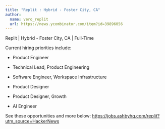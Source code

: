 ```yaml
---
title: "Replit : Hybrid - Foster City, CA"
author:
  name: vero_replit
  url: https://news.ycombinator.com/item?id=39896056
---
```

Replit | Hybrid - Foster City, CA | Full-Time

Current hiring priorities include:

* Product Engineer

* Technical Lead, Product Engineering

* Software Engineer, Workspace Infrastructure

* Product Designer

* Product Designer, Growth

* AI Engineer

See these opportunities and more below: <a href="https:&#x2F;&#x2F;jobs.ashbyhq.com&#x2F;replit?utm_source=HackerNews">https:&#x2F;&#x2F;jobs.ashbyhq.com&#x2F;replit?utm_source=HackerNews</a>
